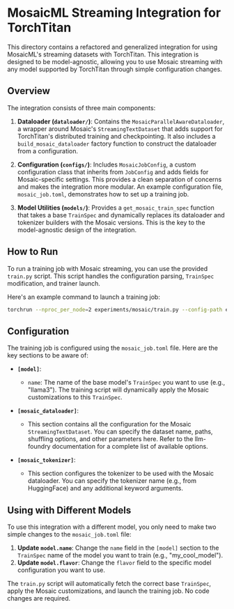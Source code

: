 # MosaicML Streaming Integration for TorchTitan

This directory contains a refactored and generalized integration for using MosaicML's streaming datasets with TorchTitan. This integration is designed to be model-agnostic, allowing you to use Mosaic streaming with any model supported by TorchTitan through simple configuration changes.

## Overview

The integration consists of three main components:

1.  **Dataloader (`dataloader/`)**: Contains the `MosaicParallelAwareDataloader`, a wrapper around Mosaic's `StreamingTextDataset` that adds support for TorchTitan's distributed training and checkpointing. It also includes a `build_mosaic_dataloader` factory function to construct the dataloader from a configuration.

2.  **Configuration (`configs/`)**: Includes `MosaicJobConfig`, a custom configuration class that inherits from `JobConfig` and adds fields for Mosaic-specific settings. This provides a clean separation of concerns and makes the integration more modular. An example configuration file, `mosaic_job.toml`, demonstrates how to set up a training job.

3.  **Model Utilities (`models/`)**: Provides a `get_mosaic_train_spec` function that takes a base `TrainSpec` and dynamically replaces its dataloader and tokenizer builders with the Mosaic versions. This is the key to the model-agnostic design of the integration.

## How to Run

To run a training job with Mosaic streaming, you can use the provided `train.py` script. This script handles the configuration parsing, `TrainSpec` modification, and trainer launch.

Here's an example command to launch a training job:

```bash
torchrun --nproc_per_node=2 experiments/mosaic/train.py --config-path experiments/mosaic/configs/mosaic_job.toml
```

## Configuration

The training job is configured using the `mosaic_job.toml` file. Here are the key sections to be aware of:

*   **`[model]`**:
    *   `name`: The name of the base model's `TrainSpec` you want to use (e.g., "llama3"). The training script will dynamically apply the Mosaic customizations to this `TrainSpec`.

*   **`[mosaic_dataloader]`**:
    *   This section contains all the configuration for the Mosaic `StreamingTextDataset`. You can specify the dataset name, paths, shuffling options, and other parameters here. Refer to the llm-foundry documentation for a complete list of available options.

*   **`[mosaic_tokenizer]`**:
    *   This section configures the tokenizer to be used with the Mosaic dataloader. You can specify the tokenizer name (e.g., from HuggingFace) and any additional keyword arguments.

## Using with Different Models

To use this integration with a different model, you only need to make two simple changes to the `mosaic_job.toml` file:

1.  **Update `model.name`**: Change the `name` field in the `[model]` section to the `TrainSpec` name of the model you want to train (e.g., "my_cool_model").
2.  **Update `model.flavor`**: Change the `flavor` field to the specific model configuration you want to use.

The `train.py` script will automatically fetch the correct base `TrainSpec`, apply the Mosaic customizations, and launch the training job. No code changes are required.
